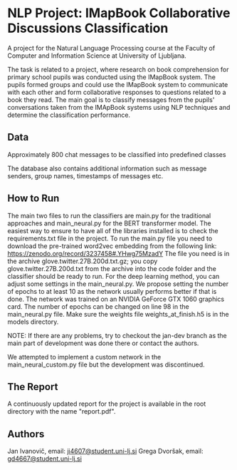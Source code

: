 # NLP Project: IMapBook Collaborative Discussions Classification

A project for the Natural Language Processing course at the Faculty of Computer and Information Science at University
of Ljubljana. 

The task is related to a project, where research on book comprehension for primary school pupils was conducted using
the IMapBook system. The pupils formed groups and could use the IMapBook system to communicate with each other and form
collaborative responses to questions related to a book they read. The main goal is to classify messages from the pupils' 
conversations taken from the IMApBook systems using NLP techniques and determine the classification performance.

## Data
Approximately 800 chat messages to be classified into predefined classes

The database also contains additional information such as message senders, group names, timestamps of messages etc.

## How to Run

The main two files to run the classifiers are main.py for the traditional approaches and main_neural.py for the BERT transformer model. The easiest way to ensure to have all of the libraries installed is to check the requirements.txt file in the project. To run the main.py file you need to download the pre-trained word2vec embedding from the following link:
https://zenodo.org/record/3237458#.YHwg75MzadY
The file you need is in the archive glove.twitter.27B.200d.txt.gz; you copy glove.twitter.27B.200d.txt from the archive into the code folder and the classifier should be ready to run.
For the deep learning method, you can adjust some settings in the main_neural.py. We propose setting the number of epochs to at least 10 as the network usually performs better if that is done. The network was trained on an NVIDIA GeForce GTX 1060 graphics card. The number of epochs can be changed on line 98 in the main_neural.py file. Make sure the weights file weights_at_finish.h5 is in the models directory.

NOTE: If there are any problems, try to checkout the jan-dev branch as the main part of development was done there or contact the authors.

We attempted to implement a custom network in the main_neural_custom.py file but the development was discontinued.

## The Report
A continuously updated report for the project is available in the root directory with the name "report.pdf". 

## Authors
Jan Ivanovič,  email: ji4607@student.uni-lj.si
Grega Dvoršak, email: gd4667@student.uni-lj.si
